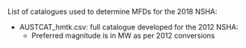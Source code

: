 List of catalogues used to determine MFDs for the 2018 NSHA:

* AUSTCAT_hmtk.csv: full catalogue developed for the 2012 NSHA:
	- Preferred magnitude is in MW as per 2012 conversions